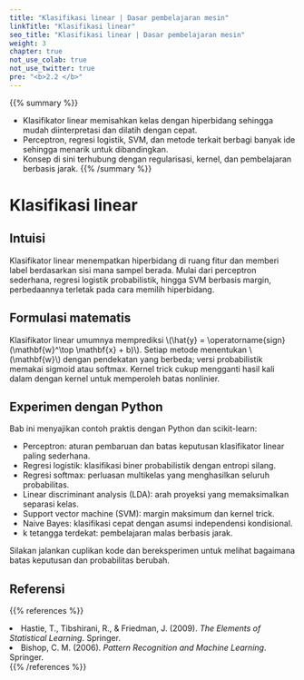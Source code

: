 ```yaml
---
title: "Klasifikasi linear | Dasar pembelajaran mesin"
linkTitle: "Klasifikasi linear"
seo_title: "Klasifikasi linear | Dasar pembelajaran mesin"
weight: 3
chapter: true
not_use_colab: true
not_use_twitter: true
pre: "<b>2.2 </b>"
---
```


{{% summary %}}
- Klasifikator linear memisahkan kelas dengan hiperbidang sehingga mudah diinterpretasi dan dilatih dengan cepat.
- Perceptron, regresi logistik, SVM, dan metode terkait berbagi banyak ide sehingga menarik untuk dibandingkan.
- Konsep di sini terhubung dengan regularisasi, kernel, dan pembelajaran berbasis jarak.
{{% /summary %}}

# Klasifikasi linear

## Intuisi
Klasifikator linear menempatkan hiperbidang di ruang fitur dan memberi label berdasarkan sisi mana sampel berada. Mulai dari perceptron sederhana, regresi logistik probabilistik, hingga SVM berbasis margin, perbedaannya terletak pada cara memilih hiperbidang.

## Formulasi matematis
Klasifikator linear umumnya memprediksi \\(\hat{y} = \operatorname{sign}(\mathbf{w}^\top \mathbf{x} + b)\\). Setiap metode menentukan \\(\mathbf{w}\\) dengan pendekatan yang berbeda; versi probabilistik memakai sigmoid atau softmax. Kernel trick cukup mengganti hasil kali dalam dengan kernel untuk memperoleh batas nonlinier.

## Experimen dengan Python
Bab ini menyajikan contoh praktis dengan Python dan scikit-learn:

- Perceptron: aturan pembaruan dan batas keputusan klasifikator linear paling sederhana.
- Regresi logistik: klasifikasi biner probabilistik dengan entropi silang.
- Regresi softmax: perluasan multikelas yang menghasilkan seluruh probabilitas.
- Linear discriminant analysis (LDA): arah proyeksi yang memaksimalkan separasi kelas.
- Support vector machine (SVM): margin maksimum dan kernel trick.
- Naive Bayes: klasifikasi cepat dengan asumsi independensi kondisional.
- k tetangga terdekat: pembelajaran malas berbasis jarak.

Silakan jalankan cuplikan kode dan bereksperimen untuk melihat bagaimana batas keputusan dan probabilitas berubah.

## Referensi
{{% references %}}
<li>Hastie, T., Tibshirani, R., &amp; Friedman, J. (2009). <i>The Elements of Statistical Learning</i>. Springer.</li>
<li>Bishop, C. M. (2006). <i>Pattern Recognition and Machine Learning</i>. Springer.</li>
{{% /references %}}
